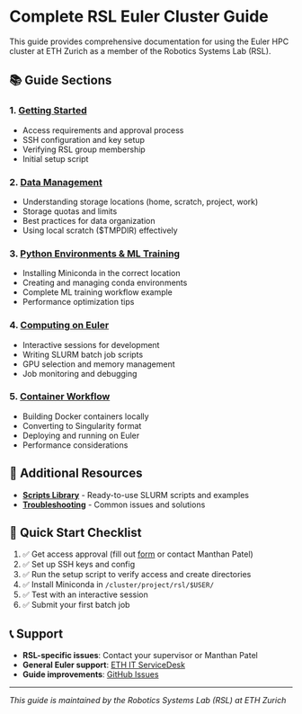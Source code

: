 # Complete RSL Euler Cluster Guide

This guide provides comprehensive documentation for using the Euler HPC cluster at ETH Zurich as a member of the Robotics Systems Lab (RSL).

## 📚 Guide Sections

### 1. [Getting Started](getting-started.md)
- Access requirements and approval process
- SSH configuration and key setup
- Verifying RSL group membership
- Initial setup script

### 2. [Data Management](data-management.md)
- Understanding storage locations (home, scratch, project, work)
- Storage quotas and limits
- Best practices for data organization
- Using local scratch ($TMPDIR) effectively

### 3. [Python Environments & ML Training](python-environments.md)
- Installing Miniconda in the correct location
- Creating and managing conda environments
- Complete ML training workflow example
- Performance optimization tips

### 4. [Computing on Euler](computing-guide.md)
- Interactive sessions for development
- Writing SLURM batch job scripts
- GPU selection and memory management
- Job monitoring and debugging

### 5. [Container Workflow](container-workflow.md)
- Building Docker containers locally
- Converting to Singularity format
- Deploying and running on Euler
- Performance considerations

## 🔧 Additional Resources

- **[Scripts Library](scripts.md)** - Ready-to-use SLURM scripts and examples
- **[Troubleshooting](troubleshooting.md)** - Common issues and solutions

## 🚀 Quick Start Checklist

1. ✅ Get access approval (fill out [form](https://forms.gle/UsiGkXUmo9YyNHsH8) or contact Manthan Patel)
2. ✅ Set up SSH keys and config
3. ✅ Run the setup script to verify access and create directories
4. ✅ Install Miniconda in `/cluster/project/rsl/$USER/`
5. ✅ Test with an interactive session
6. ✅ Submit your first batch job

## 📞 Support

- **RSL-specific issues**: Contact your supervisor or Manthan Patel
- **General Euler support**: [ETH IT ServiceDesk](https://ethz.ch/staffnet/en/it-services/catalogue/server-cluster/hpc-clusters.html)
- **Guide improvements**: [GitHub Issues](https://github.com/leggedrobotics/euler-cluster-guide/issues)

---

*This guide is maintained by the Robotics Systems Lab (RSL) at ETH Zurich*
